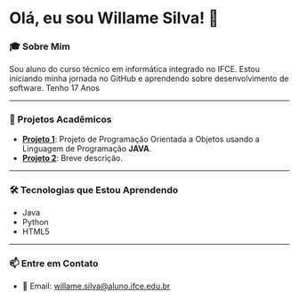 # Olá, eu sou Willame Silva! 👋

### 🎓 Sobre Mim
Sou aluno do curso técnico em informática integrado no IFCE. Estou iniciando minha jornada no GitHub e aprendendo sobre desenvolvimento de software.
Tenho 17 Anos

---

### 🚀 Projetos Acadêmicos
- **[Projeto 1](CTI-P7-POO-20242-LISTA01)**: Projeto de Programação Orientada a Objetos usando a Linguagem de Programação **JAVA**.
- **[Projeto 2](link_do_projeto)**: Breve descrição.

---

### 🛠️ Tecnologias que Estou Aprendendo
- Java
- Python
- HTML5

---

### 📫 Entre em Contato
- 📧 Email: [willame.silva@aluno.ifce.edu.br](mailto:willame.silva@aluno.ifce.edu.br)
